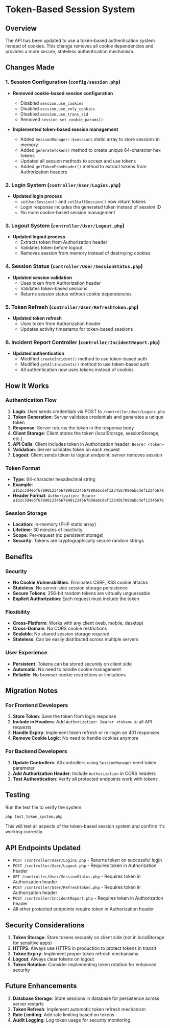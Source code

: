 # Token-Based Session System

## Overview
The API has been updated to use a token-based authentication system instead of cookies. This change removes all cookie dependencies and provides a more secure, stateless authentication mechanism.

## Changes Made

### 1. Session Configuration (`config/session.php`)
- **Removed cookie-based session configuration**
  - Disabled `session.use_cookies`
  - Disabled `session.use_only_cookies`
  - Disabled `session.use_trans_sid`
  - Removed `session_set_cookie_params()`

- **Implemented token-based session management**
  - Added `SessionManager::$sessions` static array to store sessions in memory
  - Added `generateToken()` method to create unique 64-character hex tokens
  - Updated all session methods to accept and use tokens
  - Added `getTokenFromHeader()` method to extract tokens from Authorization headers

### 2. Login System (`controller/User/Logins.php`)
- **Updated login process**
  - `setUserSession()` and `setStaffSession()` now return tokens
  - Login response includes the generated token instead of session ID
  - No more cookie-based session management

### 3. Logout System (`controller/User/Logout.php`)
- **Updated logout process**
  - Extracts token from Authorization header
  - Validates token before logout
  - Removes session from memory instead of destroying cookies

### 4. Session Status (`controller/User/SessionStatus.php`)
- **Updated session validation**
  - Uses token from Authorization header
  - Validates token-based sessions
  - Returns session status without cookie dependencies

### 5. Token Refresh (`controller/User/RefreshToken.php`)
- **Updated token refresh**
  - Uses token from Authorization header
  - Updates activity timestamp for token-based sessions

### 6. Incident Report Controller (`controller/IncidentReport.php`)
- **Updated authentication**
  - Modified `createIncident()` method to use token-based auth
  - Modified `getAllIncidents()` method to use token-based auth
  - All authentication now uses tokens instead of cookies

## How It Works

### Authentication Flow
1. **Login**: User sends credentials via POST to `/controller/User/Logins.php`
2. **Token Generation**: Server validates credentials and generates a unique token
3. **Response**: Server returns the token in the response body
4. **Client Storage**: Client stores the token (localStorage, sessionStorage, etc.)
5. **API Calls**: Client includes token in Authorization header: `Bearer <token>`
6. **Validation**: Server validates token on each request
7. **Logout**: Client sends token to logout endpoint, server removes session

### Token Format
- **Type**: 64-character hexadecimal string
- **Example**: `a1b2c3d4e5f6789012345678901234567890abcdef1234567890abcdef12345678`
- **Header Format**: `Authorization: Bearer a1b2c3d4e5f6789012345678901234567890abcdef1234567890abcdef12345678`

### Session Storage
- **Location**: In-memory (PHP static array)
- **Lifetime**: 30 minutes of inactivity
- **Scope**: Per-request (no persistent storage)
- **Security**: Tokens are cryptographically secure random strings

## Benefits

### Security
- **No Cookie Vulnerabilities**: Eliminates CSRF, XSS cookie attacks
- **Stateless**: No server-side session storage persistence
- **Secure Tokens**: 256-bit random tokens are virtually unguessable
- **Explicit Authorization**: Each request must include the token

### Flexibility
- **Cross-Platform**: Works with any client (web, mobile, desktop)
- **Cross-Domain**: No CORS cookie restrictions
- **Scalable**: No shared session storage required
- **Stateless**: Can be easily distributed across multiple servers

### User Experience
- **Persistent**: Tokens can be stored securely on client side
- **Automatic**: No need to handle cookie management
- **Reliable**: No browser cookie restrictions or limitations

## Migration Notes

### For Frontend Developers
1. **Store Token**: Save the token from login response
2. **Include in Headers**: Add `Authorization: Bearer <token>` to all API requests
3. **Handle Expiry**: Implement token refresh or re-login on 401 responses
4. **Remove Cookie Logic**: No need to handle cookies anymore

### For Backend Developers
1. **Update Controllers**: All controllers using `SessionManager` need token parameter
2. **Add Authorization Header**: Include `Authorization` in CORS headers
3. **Test Authentication**: Verify all protected endpoints work with tokens

## Testing

Run the test file to verify the system:
```bash
php test_token_system.php
```

This will test all aspects of the token-based session system and confirm it's working correctly.

## API Endpoints Updated

- `POST /controller/User/Logins.php` - Returns token on successful login
- `POST /controller/User/Logout.php` - Requires token in Authorization header
- `GET /controller/User/SessionStatus.php` - Requires token in Authorization header
- `POST /controller/User/RefreshToken.php` - Requires token in Authorization header
- `POST /controller/IncidentReport.php` - Requires token in Authorization header
- All other protected endpoints require token in Authorization header

## Security Considerations

1. **Token Storage**: Store tokens securely on client side (not in localStorage for sensitive apps)
2. **HTTPS**: Always use HTTPS in production to protect tokens in transit
3. **Token Expiry**: Implement proper token refresh mechanisms
4. **Logout**: Always clear tokens on logout
5. **Token Rotation**: Consider implementing token rotation for enhanced security

## Future Enhancements

1. **Database Storage**: Store sessions in database for persistence across server restarts
2. **Token Refresh**: Implement automatic token refresh mechanism
3. **Rate Limiting**: Add rate limiting based on tokens
4. **Audit Logging**: Log token usage for security monitoring 